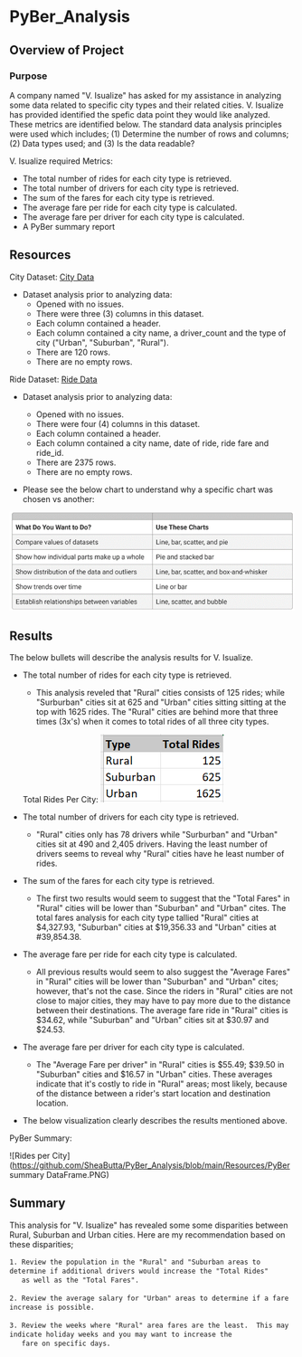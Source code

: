 # PyBer_Analysis

## Overview of Project

### Purpose
A company named "V. Isualize" has asked for my assistance in analyzing some data related to specific city types and their 
related cities.  V. Isualize has provided identified the spefic data point they would like analyzed.  These metrics are 
identified below.  The standard data analysis principles were used which includes; (1) Determine the number of rows and 
columns; (2) Data types used; and (3) Is the data readable?

V. Isualize required Metrics:

- The total number of rides for each city type is retrieved.
- The total number of drivers for each city type is retrieved. 
- The sum of the fares for each city type is retrieved.
- The average fare per ride for each city type is calculated.
- The average fare per driver for each city type is calculated.
- A PyBer summary report

## Resources
City Dataset: [City Data](https://github.com/SheaButta/PyBer_Analysis/blob/main/Resources/city_data.csv)

  - Dataset analysis prior to analyzing data:
    - Opened with no issues.
    - There were three (3) columns in this dataset.
    - Each column contained a header.
    - Each column contained a city name, a driver_count and the type of city ("Urban", "Suburban", "Rural").
    - There are 120 rows.
    - There are no empty rows.

Ride Dataset: [Ride Data](https://github.com/SheaButta/PyBer_Analysis/blob/main/Resources/ride_data.csv)

  - Dataset analysis prior to analyzing data:
    - Opened with no issues.
    - There were four (4) columns in this dataset.
    - Each column contained a header.
    - Each column contained a city name, date of ride, ride fare and ride_id.
    - There are 2375 rows.
    - There are no empty rows.

  - Please see the below chart to understand why a specific chart was chosen vs another:

  ![Why this chart?](https://github.com/SheaButta/PyBer_Analysis/blob/main/Resources/Chart_Selector_Guidance.png)

## Results

The below bullets will describe the analysis results for V. Isualize. 

  - The total number of rides for each city type is retrieved.
  	- This analysis reveled that "Rural" cities consists of 125 rides; while "Surburban" cities sit at 625 and "Urban" cities sitting
	  sitting at the top with 1625 rides.  The "Rural" cities are behind more that three times (3x's) when it comes
	  to total rides of all three city types.

	Total Rides Per City: ![Rides per City](https://github.com/SheaButta/PyBer_Analysis/blob/main/Resources/TotalNumOfRides_perCity.PNG)

  - The total number of drivers for each city type is retrieved.
  	- "Rural" cities only has 78 drivers while "Surburban" and "Urban" cities sit at 490 and 2,405 drivers.  Having the least number of	
	  drivers seems to reveal why "Rural" cities have he least number of rides.

  - The sum of the fares for each city type is retrieved.
  	- The first two results would seem to suggest that the "Total Fares" in "Rural" cities will be lower than "Suburban" and "Urban" cites.
	  The total fares analysis for each city type tallied "Rural" cities at $4,327.93, "Suburban" cities at $19,356.33 and "Urban" cities
	  at #39,854.38.

  - The average fare per ride for each city type is calculated.
  	- All previous results would seem to also suggest the "Average Fares" in "Rural" cities will be lower than "Suburban" and "Urban" cites;
	  however, that's not the case.  Since the riders in "Rural" cities are not close to major cities, they may have to pay more due to the 
	  distance between their destinations.  The average fare ride in "Rural" cities is $34.62, while "Suburban" and "Urban" cities sit at 
	  $30.97 and $24.53.

  - The average fare per driver for each city type is calculated.
  	- The "Average Fare per driver" in "Rural" cities is $55.49; $39.50 in "Suburban" cities and $16.57 in "Urban" cities.  These averages
	  indicate that it's costly to ride in "Rural" areas; most likely, because of the distance between a rider's start location and destination
	  location.

  - The below visualization clearly describes the results mentioned above.

  PyBer Summary: 

  ![Rides per City](https://github.com/SheaButta/PyBer_Analysis/blob/main/Resources/PyBer summary DataFrame.PNG)

## Summary

This analysis for "V. Isualize" has revealed some some disparities between Rural, Suburban and Urban cities. Here are my recommendation
based on these disparities;

	1. Review the population in the "Rural" and "Suburban areas to determine if additional drivers would increase the "Total Rides" 
	   as well as the "Total Fares".

	2. Review the average salary for "Urban" areas to determine if a fare increase is possible.

	3. Review the weeks where "Rural" area fares are the least.  This may indicate holiday weeks and you may want to increase the
	   fare on specific days.



